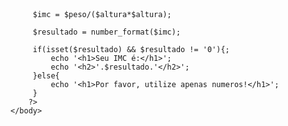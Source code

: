 <html lang="pt-br">
    <head>
        <title>"Atividade 7 - Gerencia de configuração"</title> 
    </head>
    <body>
        <?php
         $peso = $_GET['peso'];
         $altura = $_GET['altura'];
         
         $imc = $peso/($altura*$altura);
         
         $resultado = number_format($imc);
         
         if(isset($resultado) && $resultado != '0'){;	
             echo '<h1>Seu IMC é:</h1>';
             echo '<h2>'.$resultado.'</h2>';
         }else{
             echo '<h1>Por favor, utilize apenas numeros!</h1>';	
         }
        ?>
    </body>
</html>
